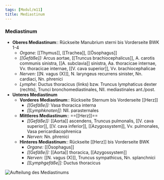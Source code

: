 ```yaml
---
tags: [Modul/m11]
title: Mediastinum
---
```

### Mediastinum
- **Oberes Mediastinum**:: Rückseite Manubrium sterni bis Vorderseite BWK 1-4
	- *Organe:* [[Thymus]], [[Trachea]], [[Ösophagus]]
	- *[[Gefäße]]:* Arcus aortae, [[Truncus brachiocephalicus]], A. carotis communis sinistra, [[A. subclavia]] sinistra, Aa. thoracicae internae, Vv. thoracicae internae, [[V. cava superior]], Vv. brachiocephalicae
	- *Nerven:* [[N. vagus (X)]], N. laryngeus recurrens sinister, Nn. cardiaci, Nn. phrenici
	- *Lymphe:* Ductus thoracicus (links) bzw. Truncus lymphaticus dexter (rechts), Trunci bronchomediastinales, Nll. mediastinales ant./post.
- **Unteres Mediastinum**
	- **Vorderes Mediastinum**:: Rückseite Sternum bis Vorderseite [[Herz]]
		- *[[Gefäße]]:* Vasa thoracica interna
		- *[[Lymphknoten]]:* Nll. parasternales
	- **Mittleres Mediastinum**:: ==[[Herz]]==
		- *[[Gefäße]]:* [[Aorta]] ascendens, Truncus pulmonalis, [[V. cava superior]], [[V. cava inferior]], [[Azygossystem]], Vv. pulmonales, Vasa pericardiacophrenica
		- *Nerven:* Nn. phrenici
	- **Hinteres Mediastinum**:: Rückseite [[Herz]] bis Vorderseite BWK
		- *Organe:* [[Ösophagus]]
		- *[[Gefäße]]:* [[Aorta]] thoracica, [[Azygossystem]]
		- *Nerven:* [[N. vagus (X)]], Truncus sympathicus, Nn. splanchnici
		- *[[Lymphgefäße]]:* Ductus thoracicus

![Aufteilung des Mediastinums](https://media-de.amboss.com/media/thumbs/big_59a3b2cb0e67a.jpg)

